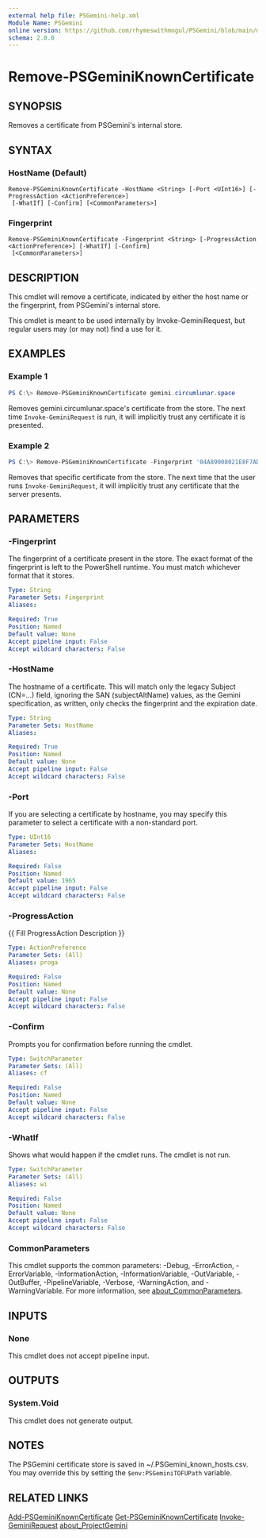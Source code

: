 ```yaml
---
external help file: PSGemini-help.xml
Module Name: PSGemini
online version: https://github.com/rhymeswithmogul/PSGemini/blob/main/man/en-US/Remove-PSGeminiKnownCertificate.md
schema: 2.0.0
---
```


# Remove-PSGeminiKnownCertificate

## SYNOPSIS
Removes a certificate from PSGemini's internal store.

## SYNTAX

### HostName (Default)
```
Remove-PSGeminiKnownCertificate -HostName <String> [-Port <UInt16>] [-ProgressAction <ActionPreference>]
 [-WhatIf] [-Confirm] [<CommonParameters>]
```

### Fingerprint
```
Remove-PSGeminiKnownCertificate -Fingerprint <String> [-ProgressAction <ActionPreference>] [-WhatIf] [-Confirm]
 [<CommonParameters>]
```

## DESCRIPTION
This cmdlet will remove a certificate, indicated by either the host name or the fingerprint, from PSGemini's internal store.

This cmdlet is meant to be used internally by Invoke-GeminiRequest, but regular users may (or may not) find a use for it.

## EXAMPLES

### Example 1
```powershell
PS C:\> Remove-PSGeminiKnownCertificate gemini.circumlunar.space
```

Removes gemini.circumlunar.space's certificate from the store.  The next time `Invoke-GeminiRequest` is run, it will implicitly trust any certificate it is presented.

### Example 2
```powershell
PS C:\> Remove-PSGeminiKnownCertificate -Fingerprint '04A89008021E8F7AD7C73498D9147CC1D1122858FDB02DE0D50F82491F8CAF7CD525A2B410A20871A6AC7DB75AF7A1CE04C2F6628378108F8D6AB38EB8748D79BD'
```

Removes that specific certificate from the store.  The next time that the user runs `Invoke-GeminiRequest`, it will implicitly trust any certificate that the server presents.

## PARAMETERS

### -Fingerprint
The fingerprint of a certificate present in the store.  The exact format of the fingerprint is left to the PowerShell runtime.  You must match whichever format that it stores.

```yaml
Type: String
Parameter Sets: Fingerprint
Aliases:

Required: True
Position: Named
Default value: None
Accept pipeline input: False
Accept wildcard characters: False
```

### -HostName
The hostname of a certificate.  This will match only the legacy Subject (CN=...) field, ignoring the SAN (subjectAltName) values, as the Gemini specification, as written, only checks the fingerprint and the expiration date.


```yaml
Type: String
Parameter Sets: HostName
Aliases:

Required: True
Position: Named
Default value: None
Accept pipeline input: False
Accept wildcard characters: False
```

### -Port
If you are selecting a certificate by hostname, you may specify this parameter to select a certificate with a non-standard port.

```yaml
Type: UInt16
Parameter Sets: HostName
Aliases:

Required: False
Position: Named
Default value: 1965
Accept pipeline input: False
Accept wildcard characters: False
```

### -ProgressAction
{{ Fill ProgressAction Description }}

```yaml
Type: ActionPreference
Parameter Sets: (All)
Aliases: proga

Required: False
Position: Named
Default value: None
Accept pipeline input: False
Accept wildcard characters: False
```

### -Confirm
Prompts you for confirmation before running the cmdlet.

```yaml
Type: SwitchParameter
Parameter Sets: (All)
Aliases: cf

Required: False
Position: Named
Default value: None
Accept pipeline input: False
Accept wildcard characters: False
```

### -WhatIf
Shows what would happen if the cmdlet runs. The cmdlet is not run.

```yaml
Type: SwitchParameter
Parameter Sets: (All)
Aliases: wi

Required: False
Position: Named
Default value: None
Accept pipeline input: False
Accept wildcard characters: False
```

### CommonParameters
This cmdlet supports the common parameters: -Debug, -ErrorAction, -ErrorVariable, -InformationAction, -InformationVariable, -OutVariable, -OutBuffer, -PipelineVariable, -Verbose, -WarningAction, and -WarningVariable. For more information, see [about_CommonParameters](http://go.microsoft.com/fwlink/?LinkID=113216).

## INPUTS

### None
This cmdlet does not accept pipeline input.

## OUTPUTS

### System.Void
This cmdlet does not generate output.

## NOTES
The PSGemini certificate store is saved in ~/.PSGemini_known_hosts.csv.  You may override this by setting the `$env:PSGeminiTOFUPath` variable.

## RELATED LINKS

[Add-PSGeminiKnownCertificate]()
[Get-PSGeminiKnownCertificate]()
[Invoke-GeminiRequest]()
[about_ProjectGemini]()